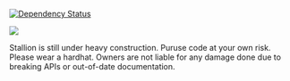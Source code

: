[![Dependency Status](https://www.versioneye.com/user/projects/578569c16edb08003d108585/badge.svg?style=flat-square)](https://www.versioneye.com/user/projects/578569c16edb08003d108585)

[<img src="https://img.shields.io/aur/license/yaourt.svg?maxAge=2592000">](https://github.com/StallionCMS/stallion-core/blob/master/LICENSE)


Stallion is still under heavy construction. Puruse code at your own risk. Please wear a hardhat. Owners are not liable for any damage done due to breaking APIs or out-of-date documentation.



